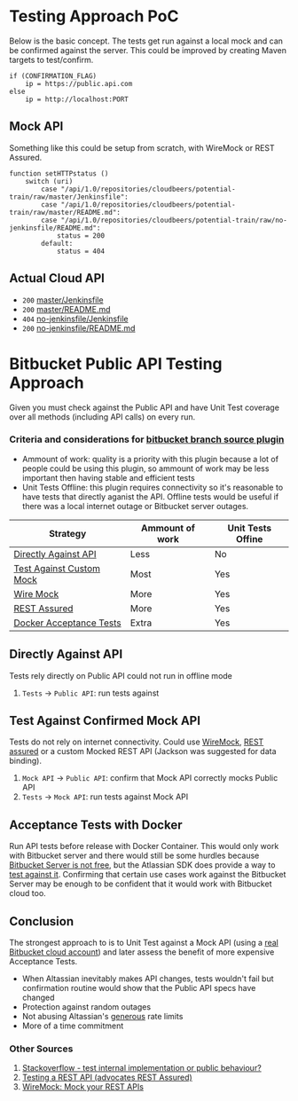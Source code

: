 Testing Approach PoC
====================
Below is the basic concept. The tests get run against a local mock and can be confirmed against the
server. This could be improved by creating Maven targets to test/confirm.
```
if (CONFIRMATION_FLAG)
    ip = https://public.api.com
else
    ip = http://localhost:PORT
```

Mock API
--------
Something like this could be setup from scratch, with WireMock or REST Assured.
```
function setHTTPstatus ()
    switch (uri)
        case "/api/1.0/repositories/cloudbeers/potential-train/raw/master/Jenkinsfile":
        case "/api/1.0/repositories/cloudbeers/potential-train/raw/master/README.md":
        case "/api/1.0/repositories/cloudbeers/potential-train/raw/no-jenkinsfile/README.md":
            status = 200
        default:
            status = 404
```

Actual Cloud API
----------------
* `200` [master/Jenkinsfile](https://bitbucket.org/api/1.0/repositories/cloudbeers/potential-train/raw/master/Jenkinsfile)
* `200` [master/README.md](https://bitbucket.org/api/1.0/repositories/cloudbeers/potential-train/raw/master/README.md)
* `404` [no-jenkinsfile/Jenkinsfile](https://bitbucket.org/api/1.0/repositories/cloudbeers/potential-train/raw/no-jenkinsfile/Jenkinsfile)
* `200` [no-jenkinsfile/README.md](https://bitbucket.org/api/1.0/repositories/cloudbeers/potential-train/raw/no-jenkinsfile/README.md)


Bitbucket Public API Testing Approach
=====================================
Given you must check against the Public API and have Unit Test coverage over all methods (including API calls) on every run.

### Criteria and considerations for [bitbucket branch source plugin](https://github.com/jenkinsci/bitbucket-branch-source-plugin/)
* Ammount of work: quality is a priority with this plugin because a lot of people could be using this plugin, so ammount of work may be less important then having stable and efficient tests
* Unit Tests Offline: this plugin requires connectivity so it's reasonable to have tests that directly aganist the API. Offline tests would be useful if there was a local internet outage or Bitbucket server outages.

|Strategy |Ammount of work |Unit Tests Offine |
|---	                |---	|---	|
|[Directly Against API](#directly-against-api)|Less |No   |
|[Test Against Custom Mock](#test-against-confirmed-mock-api)|Most |Yes	  |
|[Wire Mock](#test-against-confirmed-mock-api)|More |Yes  |
|[REST Assured](#test-against-confirmed-mock-api)|More |Yes  |
|[Docker Acceptance Tests](#acceptance-tests-with-docker)|Extra| Yes |

Directly Against API
--------------------
Tests rely directly on Public API could not run in offline mode
1. `Tests` -> `Public API`: run tests against

Test Against Confirmed Mock API
-------------------------------
Tests do not rely on internet connectivity. Could use [WireMock](http://wiremock.org/docs/request-matching/), [REST assured](https://github.com/rest-assured/rest-assured/wiki/Usage) or a custom Mocked REST API (Jackson was suggested for data binding).
1. `Mock API` -> `Public API`: confirm that Mock API correctly mocks Public API
2. `Tests` -> `Mock API`: run tests against Mock API

Acceptance Tests with Docker
----------------------------
Run API tests before release with Docker Container. This would only work with Bitbucket server and there would still be some hurdles because [Bitbucket Server is not free](https://www.atlassian.com/software/bitbucket/download), but the Atlassian SDK does provide a way to [test against it](https://developer.atlassian.com/bitbucket/server/docs/latest/). Confirming that certain use cases work against the Bitbucket Server may be enough to be confident that it would work with Bitbucket cloud too.

Conclusion
----------
The strongest approach to is to Unit Test against a Mock API (using a [real Bitbucket cloud account](https://bitbucket.org/cloudbeers/)) and later assess the benefit of more expensive Acceptance Tests.
* When Altassian inevitably makes API changes, tests wouldn't fail but confirmation routine would show that the Public API specs have changed
* Protection against random outages
* Not abusing Altassian's [generous](https://confluence.atlassian.com/bitbucket/rate-limits-668173227.html) rate limits
* More of a time commitment

### Other Sources
1. [Stackoverflow - test internal implementation or public behaviour?](https://stackoverflow.com/questions/856115/should-one-test-internal-implementation-or-only-test-public-behaviour)
2. [Testing a REST API (advocates REST Assured)](http://www.baeldung.com/integration-testing-a-rest-api)
3. [WireMock: Mock your REST APIs](https://dzone.com/articles/wiremock-mock-your-rest-apis)